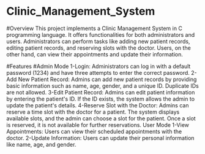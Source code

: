 # Clinic_Management_System

#Overview
This project implements a Clinic Management System in C programming language. It offers functionalities for both administrators and users. Administrators can perform tasks like adding new patient records, editing patient records, and reserving slots with the doctor. Users, on the other hand, can view their appointments and update their information.

#Features
#Admin Mode
1-Login: Administrators can log in with a default password (1234) and have three attempts to enter the correct password.
2-Add New Patient Record: Admins can add new patient records by providing basic information such as name, age, gender, and a unique ID. Duplicate IDs are not allowed.
3-Edit Patient Record: Admins can edit patient information by entering the patient's ID. If the ID exists, the system allows the admin to update the patient's details.
4-Reserve Slot with the Doctor: Admins can reserve a time slot with the doctor for a patient. The system displays available slots, and the admin can choose a slot for the patient. Once a slot is reserved, it is not available for further reservations.
User Mode
1-View Appointments: Users can view their scheduled appointments with the doctor.
2-Update Information: Users can update their personal information like name, age, and gender.
